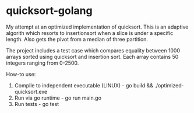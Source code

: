 # quicksort-golang

My attempt at an optimized implementation of quicksort. This is an adaptive algorith which resorts to insertionsort when a slice is under a specific length. Also gets the pivot from a median of three partition.

The project includes a test case which compares equality between 1000 arrays sorted using quicksort and insertion sort. Each array contains 50 integers ranging from 0-2500.

How-to use:
  1) Compile to independent executable (LINUX)
    - go build && ./optimized-quicksort.exe
  2) Run via go runtime
    - go run main.go
  3) Run tests
    - go test
